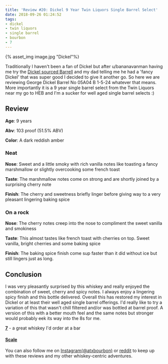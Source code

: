 ```yaml
---
title: 'Review #20: Dickel 9 Year Twin Liquors Single Barrel Select'
date: 2018-09-26 01:24:52
tags:
- dickel
- twin liquors
- single barrel
- bourbon
- 7
---
```


{% asset_img image.jpg "Dickel"%}

Traditionally I haven't been a fan of Dickel but after u/bananavanman having me try the [Dickel sourced Barrell](https://atxbourbon.com/2018/09/12/Review-14-Barrell-Bourbon-Batch-008B-as-a-Mystery-Sample/) and my dad telling me he had a 'fancy Dickel' that was super good I decided to give it another go. So here we are reviewing George Dickel Barrel No 05A04 B 1-5-24 whatever that means. More importantly it is a 9 year single barrel select from the Twin Liquors near my go to HEB and I'm a sucker for well aged single barrel selects :) 

## Review
**Age**: 9 years

**Abv**: 103 proof (51.5% ABV)

**Color**: A dark reddish amber

### Neat
**Nose**: Sweet and a little smoky with rich vanilla notes like toasting a fancy marshmallow or slightly overcooking some french toast

**Taste**: The marshmallow notes come on strong and are shortly joined by a surprising cherry note

**Finish**: The cherry and sweetness briefly linger before giving way to a very pleasant lingering baking spice

### On a rock
**Nose**: The cherry notes creep into the nose to compliment the sweet vanilla and smokiness

**Taste**: This almost tastes like french toast with cherries on top. Sweet vanilla, bright cherries and some baking spice

**Finish**: The baking spice finish come sup faster than it did without ice but still lingers just as long.

## Conclusion
I was very pleasantly surprised by this whiskey and really enjoyed the combination of sweet, cherry and spicy notes. I always enjoy a lingering spicy finish and this bottle delivered. Overall this has restored my interest in Dickel or at least their well aged single barrel offerings. I'd really like to try a variation of this that wasn't chill filtered and/or was bottled at barrel proof. A version of this with a better mouth feel and the same notes but stronger would probably eek its way into the 8s for me.

[**7**](https://atxbourbon.com/tags/7/) - a great whiskey I'd order at a bar


#### [Scale](http://atxbourbon.com/Scale/)

You can also follow me on [Instagram(@atxbourbon)](https://www.instagram.com/atxbourbon/) or [reddit](https://www.reddit.com/r/scottmotorraddrinks/) to keep up with these reviews and my other whiskey-centric adventures.